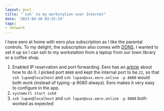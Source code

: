 ```yaml
---
layout: post
title: "`ssh` to my workstation over Internet"
date: '2023-04-30 03:25:24'
tags:
- network
---
```


I have eero at home with eero plus subscription as I like the parental controls. To my delight, the subscription also comes with [DDNS](https://support.eero.com/hc/en-us/articles/360049818252-What-is-DDNS-). I wanted to set it up so I can ssh to my workstation from a laptop from our town library or a coffee shop.

1. Enabled IP reservation and port forwarding. Eero has an [article](https://support.eero.com/hc/en-us/articles/207908443-How-do-I-configure-port-forwarding-) about how to do it. I picked port `8080` and kept the internal port to be `22`, so that `ssh lupan@localhost` and `ssh lupan@xxx.eero.online -p 8080` would both work (instead of typing -p 8080 always). Eero makes it very easy to configure in the app.
2. `systemctl start sshd`
3. `ssh lupan@localhost` and `ssh lupan@xxx.eero.online -p 8080` both worked as expected 
